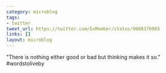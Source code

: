 ```yaml
---
category: microblog
tags:
- twitter
tweet_url: https://twitter.com/ExMember/status/9088376903
links: []
layout: microblog
---
```

"There is nothing either good or bad but thinking makes it so." #wordstoliveby
